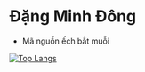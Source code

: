 # Đặng Minh Đông
- Mã nguồn ếch bắt muỗi 

[![Top Langs](https://github-readme-stats.vercel.app/api/top-langs/?username=cutedong&layout=compact)](https://github.com/cutedong/cutedong.github.io)
